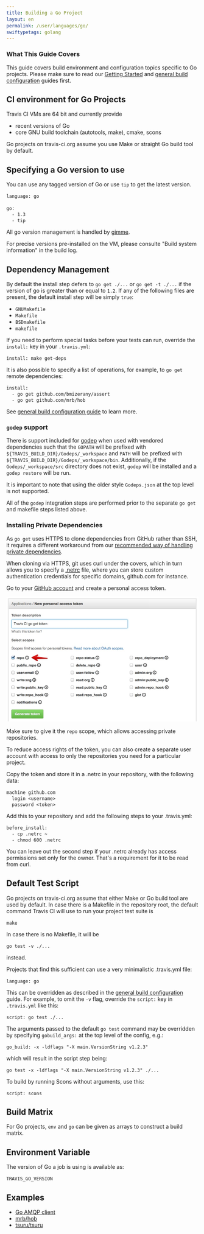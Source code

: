 ```yaml
---
title: Building a Go Project
layout: en
permalink: /user/languages/go/
swiftypetags: golang
---
```


### What This Guide Covers

This guide covers build environment and configuration topics specific to Go projects. Please make sure to read our
[Getting Started](/user/getting-started/) and [general build configuration](/user/customizing-the-build/) guides first.

## CI environment for Go Projects

Travis CI VMs are 64 bit and currently provide

 * recent versions of Go
 * core GNU build toolchain (autotools, make), cmake, scons

Go projects on travis-ci.org assume you use Make or straight Go build tool by default.

## Specifying a Go version to use

You can use any tagged version of Go or use `tip` to get the latest version.

    language: go

    go:
      - 1.3
      - tip

All go version management is handled by [gimme](https://github.com/meatballhat/gimme).

For precise versions pre-installed on the VM, please consulte "Build system information" in the build log.

## Dependency Management

By default the install step defers to `go get ./...` or `go get -t ./...` if the version of go is greater than or equal
to `1.2`.  If any of the following files are present, the default install step will be simply `true`:

* `GNUMakefile`
* `Makefile`
* `BSDmakefile`
* `makefile`

If you need to perform special tasks before your tests can run, override the `install:` key in your `.travis.yml`:

    install: make get-deps

It is also possible to specify a list of operations, for example, to `go get` remote dependencies:

    install:
      - go get github.com/bmizerany/assert
      - go get github.com/mrb/hob

See [general build configuration guide](/user/customizing-the-build/) to learn more.

### `godep` support

There is support included for [godep](https://github.com/tools/godep) when used with vendored dependencies such that the
`GOPATH` will be prefixed with `${TRAVIS_BUILD_DIR}/Godeps/_workspace` and `PATH` will be prefixed with
`${TRAVIS_BUILD_DIR}/Godeps/_workspace/bin`.  Additionally, if the `Godeps/_workspace/src` directory does not exist,
`godep` will be installed and a `godep restore` will be run.

It is important to note that using the older style `Godeps.json` at the top level is not supported.

All of the `godep` integration steps are performed prior to the separate `go get` and makefile steps listed above.

### Installing Private Dependencies

As `go get` uses HTTPS to clone dependencies from GitHub rather than SSH, it
requires a different workaround from our [recommended way of handling private
dependencies](/user/travis-pro/#How-can-I-configure-Travis-Pro-to-use-private-GitHub-repositories-as-dependencies%3F).

When cloning via HTTPS, git uses curl under the covers, which in turn allows you
to specify a [.netrc](http://linux.die.net/man/5/netrc) file, where you can
store custom authentication credentials for specific domains, github.com for
instance.

Go to your [GitHub account](https://github.com/settings/applications) and create
a personal access token.

![Screenshot of GitHub personal token](/images/personal-token.jpg)

Make sure to give it the `repo` scope, which allows accessing private
repositories.

To reduce access rights of the token, you can also create a separate user
account with access to only the repositories you need for a particular project.

Copy the token and store it in a .netrc in your repository, with the following
data:

    machine github.com
      login <username>
      password <token>

Add this to your repository and add the following steps to your .travis.yml:

    before_install:
      - cp .netrc ~
      - chmod 600 .netrc

You can leave out the second step if your .netrc already has access permissions
set only for the owner. That's a requirement for it to be read from curl.

## Default Test Script

Go projects on travis-ci.org assume that either Make or Go build tool are used by default. In case there is a Makefile
in the repository root, the default command Travis CI will use to run your project test suite is

    make

In case there is no Makefile, it will be

    go test -v ./...

instead.

Projects that find this sufficient can use a very minimalistic .travis.yml file:

    language: go

This can be overridden as described in the [general build configuration](/user/customizing-the-build/) guide. For example,
to omit the `-v` flag, override the `script:` key in `.travis.yml` like this:

    script: go test ./...

The arguments passed to the default `go test` command may be overridden by specifying `gobuild_args:` at the top level
of the config, e.g.:

    go_build: -x -ldflags "-X main.VersionString v1.2.3"

which will result in the script step being:

    go test -x -ldflags "-X main.VersionString v1.2.3" ./...

To build by running Scons without arguments, use this:

    script: scons

## Build Matrix

For Go projects, `env` and `go` can be given as arrays
to construct a build matrix.

## Environment Variable

The version of Go a job is using is available as:

    TRAVIS_GO_VERSION

## Examples

 * [Go AMQP client](https://github.com/streadway/amqp/blob/master/.travis.yml)
 * [mrb/hob](https://github.com/mrb/hob/blob/master/.travis.yml)
 * [tsuru/tsuru](https://github.com/tsuru/tsuru/blob/master/.travis.yml)
